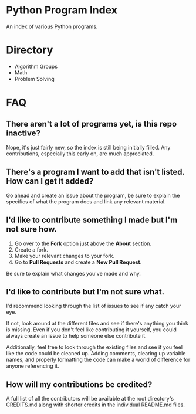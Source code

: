 # Python Program Index

An index of various Python programs.

# Directory

- Algorithm Groups
- Math
- Problem Solving

# FAQ

## There aren't a lot of programs yet, is this repo inactive?

Nope, it's just fairly new, so the index is still being initially filled.
Any contributions, especially this early on, are much appreciated.

## There's a program I want to add that isn't listed.  How can I get it added?

Go ahead and create an issue about the program, be sure to explain the specifics of what the program does and link any relevant material.

## I'd like to contribute something I made but I'm not sure how.

1) Go over to the **Fork** option just above the **About** section.
2) Create a fork.
3) Make your relevant changes to your fork.
4) Go to **Pull Requests** and create a **New Pull Request**.

Be sure to explain what changes you've made and why.

## I'd like to contribute but I'm not sure what.

I'd recommend looking through the list of issues to see if any catch your eye.

If not, look around at the different files and see if there's anything you think is missing.
Even if you don't feel like contributing it yourself, you could always create an issue to help someone else contribute it.

Additionally, feel free to look through the existing files and see if you feel like the code could be cleaned up.
Adding comments, clearing up variable names, and properly formatting the code can make a world of difference for anyone referencing it.

## How will my contributions be credited?

A full list of all the contributors will be available at the root directory's CREDITS.md along with shorter credits in the individual README.md files.